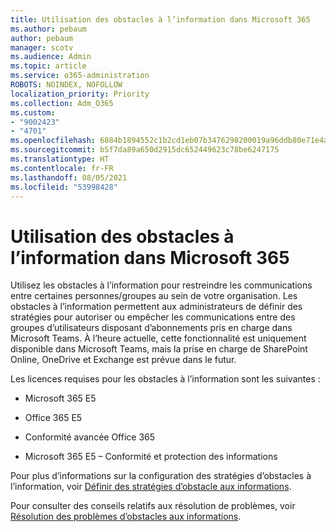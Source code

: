 ```yaml
---
title: Utilisation des obstacles à l’information dans Microsoft 365
ms.author: pebaum
author: pebaum
manager: scotv
ms.audience: Admin
ms.topic: article
ms.service: o365-administration
ROBOTS: NOINDEX, NOFOLLOW
localization_priority: Priority
ms.collection: Adm_O365
ms.custom:
- "9002423"
- "4701"
ms.openlocfilehash: 6884b1894552c1b2cd1eb07b3476298200019a96ddb80e71e4ab5138015b40ac
ms.sourcegitcommit: b5f7da89a650d2915dc652449623c78be6247175
ms.translationtype: HT
ms.contentlocale: fr-FR
ms.lasthandoff: 08/05/2021
ms.locfileid: "53998428"
---
```

# <a name="using-information-barriers-in-microsoft-365"></a>Utilisation des obstacles à l’information dans Microsoft 365

Utilisez les obstacles à l’information pour restreindre les communications entre certaines personnes/groupes au sein de votre organisation. Les obstacles à l’information permettent aux administrateurs de définir des stratégies pour autoriser ou empêcher les communications entre des groupes d’utilisateurs disposant d’abonnements pris en charge dans Microsoft Teams.  À l’heure actuelle, cette fonctionnalité est uniquement disponible dans Microsoft Teams, mais la prise en charge de SharePoint Online, OneDrive et Exchange est prévue dans le futur.

Les licences requises pour les obstacles à l’information sont les suivantes :

- Microsoft 365 E5

- Office 365 E5

- Conformité avancée Office 365

- Microsoft 365 E5 – Conformité et protection des informations

Pour plus d’informations sur la configuration des stratégies d’obstacles à l’information, voir [Définir des stratégies d’obstacle aux informations](https://docs.microsoft.com/microsoft-365/compliance/information-barriers-policies).

Pour consulter des conseils relatifs aux résolution de problèmes, voir [Résolution des problèmes d’obstacles aux informations](https://docs.microsoft.com/microsoft-365/compliance/information-barriers-troubleshooting).
